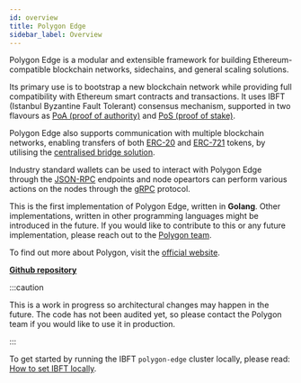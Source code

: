 ```yaml
---
id: overview 
title: Polygon Edge
sidebar_label: Overview
---
```


Polygon Edge is a modular and extensible framework for building Ethereum-compatible blockchain networks, sidechains, and general scaling solutions.

Its primary use is to bootstrap a new blockchain network while providing full compatibility with Ethereum smart contracts and transactions. It uses IBFT (Istanbul Byzantine Fault Tolerant) consensus mechanism, supported in two flavours as [PoA (proof of authority)](/docs/consensus/poa) and [PoS (proof of stake)](/docs/consensus/pos-stake-unstake).

Polygon Edge also supports communication with multiple blockchain networks, enabling transfers of both [ERC-20](https://ethereum.org/en/developers/docs/standards/tokens/erc-20) and [ERC-721](https://ethereum.org/en/developers/docs/standards/tokens/erc-721) tokens, by utilising the [centralised bridge solution](/docs/additional-features/chainbridge/overview).

Industry standard wallets can be used to interact with Polygon Edge through the [JSON-RPC](/docs/working-with-node/query-json-rpc) endpoints and node opeartors can perform various actions on the nodes through the [gRPC](/docs/working-with-node/query-operator-info) protocol.

This is the first implementation of Polygon Edge, written in **Golang**. Other implementations, written in other
programming languages might be introduced in the future. If you would like to contribute to this or any future
implementation, please reach out to the [Polygon team](mailto:contact@polygon.technology).

To find out more about Polygon, visit the [official website](https://polygon.technology).

**[Github repository](https://github.com/0xPolygon/polygon-edge)**

:::caution

This is a work in progress so architectural changes may happen in the future. The code has not been audited
yet, so please contact the Polygon team if you would like to use it in production.

:::



To get started by running the IBFT `polygon-edge` cluster locally, please read: [How to set IBFT locally](/docs/get-started/set-up-ibft-locally).
